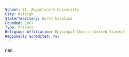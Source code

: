 ```yaml
---
School: St. Augustine's University
City: Raleigh
State/Territory: North Carolina
Founded: 1867
Type: Private
Religious Affiliation: Episcopal Church (United States)
Regionally acredited: Yes
---
```

nan